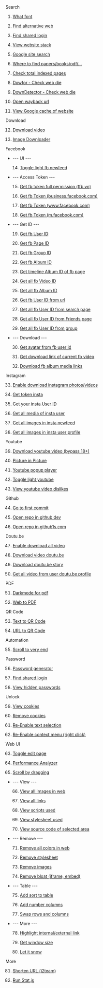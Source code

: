 <i class="fa-solid fa-magnifying-glass"></i> Search

  1. [What font](./scripts/whatFont.js)

  2. [Find alternative web](./scripts/similarWeb.js)

  3. [Find shared login](./scripts/search_sharedAccount.js)

  4. [View website stack](./scripts/whatWebsiteStack.js)

  5. [Google site search](./scripts/search_googleSite.js)

  6. [Where to find papers/books/pdf/...](./scripts/search_paperWhere.js)

  7. [Check total indexed pages](./scripts/search_totalIndexedPages.js)

  8. [Dowfor - Check web die](./scripts/checkWebDie.js)

  9. [DownDetector - Check web die](./scripts/downDetector.js)

  10. [Open wayback url](./scripts/openWaybackUrl.js)

  11. [View Google cache of website](./scripts/googleCache.js)

<i class="fa-solid fa-download"></i> Download

  12. [Download video](./scripts/download_video.js)

  13. [Image Downloader](./scripts/download_image.js)

<i class="fa-brands fa-facebook"></i> Facebook

- --- UI ---

  14. [Toggle light fb newfeed](./scripts/fb_toggleLight.js)

- --- Access Token ---

  15. [Get fb token full permission (ffb.vn)](./scripts/fb_getTokenFfb.js)

  16. [Get fb Token (business.facebook.com)](./scripts/fb_getTokenBusiness.js)

  17. [Get fb Token (www.facebook.com)](./scripts/fb_getTokenFacebook.js)

  18. [Get fb Token (m.facebook.com)](./scripts/fb_getTokenMFacebook.js)

- --- Get ID ---

  19. [Get fb User ID](./scripts/fb_getUid.js)

  20. [Get fb Page ID](./scripts/fb_getPageId.js)

  21. [Get fb Group ID](./scripts/fb_getGroupId.js)

  22. [Get fb Album ID](./scripts/fb_getAlbumId.js)

  23. [Get timeline Album ID of fb page](./scripts/fb_getTimelineAlbumId.js)

  24. [Get all fb Video ID](./scripts/fb_getAllVideoId.js)

  25. [Get all fb Album ID](./scripts/fb_getAllAlbumId.js)

  26. [Get fb User ID from url](./scripts/fb_getUidFromUrl.js)

  27. [Get all fb User ID from search page](./scripts/fb_getAllUidFromFbSearch.js)

  28. [Get all fb User ID from Friends page](./scripts/fb_getAllUidFromFriendsPage.js)

  29. [Get all fb User ID from group](./scripts/fb_getAllUidOfGroupMembers.js)

- --- Download ---

  30. [Get avatar from fb user id](./scripts/fb_getAvatarFromUid.js)

  31. [Get download link of current fb video](./scripts/fb_downloadCurrentVideo.js)

  32. [Download fb album media links](./scripts/fb_downloadAlbumMedia.js)

<i class="fa-brands fa-instagram"></i> Instagram

  33. [Enable download instagram photos/videos](./scripts/insta_enableDownloadImage.js)

  34. [Get token insta](./scripts/insta_getToken.js)

  35. [Get your insta User ID](./scripts/insta_getUid.js)

  36. [Get all media of insta user](./scripts/insta_getAllUserMedia.js)

  37. [Get all images in insta newfeed](./scripts/insta_getAllImagesInNewFeed.js)

  38. [Get all images in insta user profile](./scripts/insta_getAllImagesInUserProfile.js)

<i class="fa-brands fa-youtube"></i> Youtube

  39. [Download youtube video (bypass 18+)](./scripts/youtube_downloadVideo.js)

  40. [Picture in Picture](./scripts/pictureInPicture.js)

  41. [Youtube popup player](./scripts/youtube_popupPlayer.js)

  42. [Toggle light youtube](./scripts/youtube_toggleLight.js)

  43. [View youtube video dislikes](./scripts/youtube_viewDislikes.js)

<i class="fa-brands fa-github"></i> Github

  44. [Go to first commit](./scripts/github_goToFirstCommit.js)

  45. [Open repo in github.dev](./scripts/githubdev.js)

  46. [Open repo in github1s.com](./scripts/github1s.js)

Doutu.be

  47. [Enable download all video](./scripts/doutube_enableDownloadVideo.js)

  48. [Download video doutu.be](./scripts/doutube_downloadWatchingVideo.js)

  49. [Download doutu.be story](./scripts/doutube_downloadWatchingStory.js)

  50. [Get all video from user doutu.be profile](./scripts/doutube_getAllVideoInUserProfile.js)

<i class="fa-solid fa-file-pdf"></i> PDF

  51. [Darkmode for pdf](./scripts/darkModePDF.js)

  52. [Web to PDF](./scripts/webToPDF.js)

<i class="fa-solid fa-qrcode"></i> QR Code

  53. [Text to QR Code](./scripts/textToQRCode.js)

  54. [URL to QR Code](./scripts/webToQRCode.js)

<i class="fa-solid fa-robot"></i> Automation

  55. [Scroll to very end](./scripts/scrollToVeryEnd.js)

<i class="fa-solid fa-key"></i> Password

  56. [Password generator](./scripts/passwordGenerator.js)

  57. [Find shared login](./scripts/search_sharedAccount.js)

  58. [View hidden passwords](./scripts/viewHiddenPassword.js)

<i class="fa-solid fa-unlock"></i> Unlock

  59. [View cookies](./scripts/viewCookies.js)

  60. [Remove cookies](./scripts/removeCookies.js)

  61. [Re-Enable text selection](./scripts/enableTextSelection.js)

  62. [Re-Enable context menu (right click)](./scripts/reEnableContextMenu.js)

<i class="fa-solid fa-eye"></i> Web UI

  63. [Toggle edit page](./scripts/toggleEditPage.js)

  64. [Performance Analyzer](./scripts/performanceAnalyzer.js)

  65. [Scroll by dragging](./scripts/scrollByDrag.js)

- --- View ---

  66. [View all images in web](./scripts/listAllImagesInWeb.js)

  67. [View all links](./scripts/viewAllLinks.js)

  68. [View scripts used](./scripts/viewScriptsUsed.js)

  69. [View stylesheet used](./scripts/viewStylesUsed.js)

  70. [View source code of selected area](./scripts/viewPartialSource.js)

- --- Remove ---

  71. [Remove all colors in web](./scripts/removeColours.js)

  72. [Remove stylesheet](./scripts/removeStylesheet.js)

  73. [Remove images](./scripts/removeImages.js)

  74. [Remove bloat (iframe, embed)](./scripts/removeBloat.js)

- --- Table ---

  75. [Add sort to table](./scripts/table_addSortTable.js)

  76. [Add number columns](./scripts/table_addNumberColumn.js)

  77. [Swap rows and columns](./scripts/table_swapRowAndColumn.js)

- --- More ---

  78. [Highlight internal/external link](./scripts/internalOrExternalLink.js)

  79. [Get window size](./scripts/getWindowSize.js)

  80. [Let it snow](./scripts/letItSnow.js)

<i class="fa-solid fa-ellipsis"></i> More

  81. [Shorten URL (j2team)](./scripts/shortenURL.js)

  82. [Run Stat.js](./scripts/runStatJs.js)